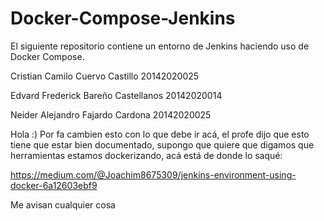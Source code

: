 # Docker-Compose-Jenkins
El siguiente repositorio contiene un entorno de Jenkins haciendo uso de Docker Compose.

Cristian Camilo Cuervo Castillo 20142020025

Edvard Frederick Bareño Castellanos 20142020014

Neider Alejandro Fajardo Cardona 20142020025

Hola :) Por fa cambien esto con lo que debe ir acá, el profe dijo que esto tiene que estar bien documentado, supongo que quiere que digamos que herramientas estamos dockerizando, acá está de donde lo saqué: 

https://medium.com/@Joachim8675309/jenkins-environment-using-docker-6a12603ebf9

Me avisan cualquier cosa
